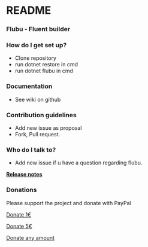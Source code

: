 # README #

### Flubu - Fluent builder ###

### How do I get set up? ###

* Clone repository
* run dotnet restore in cmd
* run dotnet flubu in cmd

### Documentation ###

* See wiki on github

### Contribution guidelines ###

* Add new issue as proposal
* Fork, Pull request.

### Who do I talk to? ###

* Add new issue if u have a question regarding flubu.

[**Release notes**](https://bitbucket.org/zoroz/flubu.core/src/master/FlubuCore.ProjectVersion.txt?at=master&fileviewer=file-view-default
)

### Donations ###
Please support the project and donate with PayPal

[Donate 1€](https://www.paypal.com/cgi-bin/webscr?cmd=_s-xclick&hosted_button_id=6AM64F76MHS6G)

[Donate 5€](https://www.paypal.com/cgi-bin/webscr?cmd=_s-xclick&hosted_button_id=HRGK5DWTALFDC)

[Donate any amount](https://www.paypal.com/cgi-bin/webscr?cmd=_s-xclick&hosted_button_id=EEPXW2GLAPPTL)
